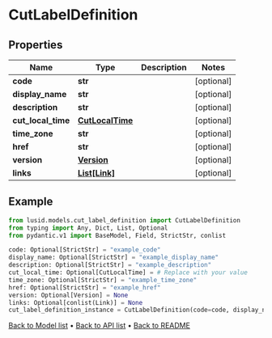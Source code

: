 # CutLabelDefinition

## Properties
Name | Type | Description | Notes
------------ | ------------- | ------------- | -------------
**code** | **str** |  | [optional] 
**display_name** | **str** |  | [optional] 
**description** | **str** |  | [optional] 
**cut_local_time** | [**CutLocalTime**](CutLocalTime.md) |  | [optional] 
**time_zone** | **str** |  | [optional] 
**href** | **str** |  | [optional] 
**version** | [**Version**](Version.md) |  | [optional] 
**links** | [**List[Link]**](Link.md) |  | [optional] 
## Example

```python
from lusid.models.cut_label_definition import CutLabelDefinition
from typing import Any, Dict, List, Optional
from pydantic.v1 import BaseModel, Field, StrictStr, conlist

code: Optional[StrictStr] = "example_code"
display_name: Optional[StrictStr] = "example_display_name"
description: Optional[StrictStr] = "example_description"
cut_local_time: Optional[CutLocalTime] = # Replace with your value
time_zone: Optional[StrictStr] = "example_time_zone"
href: Optional[StrictStr] = "example_href"
version: Optional[Version] = None
links: Optional[conlist(Link)] = None
cut_label_definition_instance = CutLabelDefinition(code=code, display_name=display_name, description=description, cut_local_time=cut_local_time, time_zone=time_zone, href=href, version=version, links=links)

```

[Back to Model list](../README.md#documentation-for-models) &#8226; [Back to API list](../README.md#documentation-for-api-endpoints) &#8226; [Back to README](../README.md)

